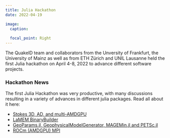 ```yaml
---
title: Julia Hackathon
date: 2022-04-19

image: 
  caption: 
  
  focal_point: Right
---
```

The QuakeID team and collaborators from the Unversity of Frankfurt, the University of Mainz as well as from ETH Zürich and UNIL Lausanne held the first Julia hackathon on April 4-8, 2022 to advance different software projects. 

<!--more-->
### Hackathon News
The first Julia Hackathon was very productive, with many discussions resulting in a variety of advances in different julia packages. Read all about it here:

- [Stokes 3D, AD, and multi-AMDGPU](https://ptsolvers.github.io/GPU4GEO/posts/julia-hackathon-2022-news_1/)
- [LaMEM BinaryBuilder](https://ptsolvers.github.io/GPU4GEO/posts/julia-hackathon-2022-news_2/)
- [GeoParams.jl, GeophysicalModelGenerator, MAGEMin.jl and PETSc.jl](https://ptsolvers.github.io/GPU4GEO/posts/julia-hackathon-2022-news_3/)
- [ROCm (AMDGPU) MPI](https://ptsolvers.github.io/GPU4GEO/posts/julia-hackathon-2022-news_4/)
  